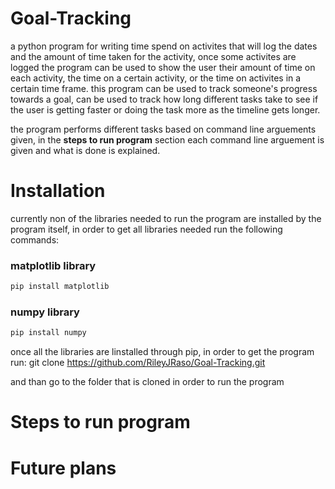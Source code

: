 # Goal-Tracking

a python program for writing time spend on activites that will log the dates and the amount of time taken for the activity, once some activites are logged the program can be used to show the user their amount of time on each activity, the time on a certain activity, or the time on activites in a certain time frame. this program can be used to track someone's progress towards a goal, can be used to track how long different tasks take to see if the user is getting faster or doing the task more as the timeline gets longer.

the program performs different tasks based on command line arguements given, in the **steps to run program** section each command line arguement is given and what is done is explained.

# Installation

currently non of the libraries needed to run the program are installed by the program itself, in order to get all libraries needed run the following commands:

### matplotlib library

```bash
pip install matplotlib

```

### numpy library

```bash
pip install numpy

```

once all the libraries are linstalled through pip, in order to get the program run: git clone https://github.com/RileyJRaso/Goal-Tracking.git

and than go to the folder that is cloned in order to run the program

# Steps to run program

# Future plans
